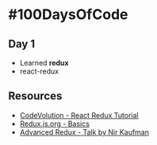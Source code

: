 # #100DaysOfCode
## Day 1
* Learned **redux**
* react-redux

## Resources
* [CodeVolution - React Redux Tutorial](https://www.youtube.com/watch?v=EKsoj96HQGY&list=PLC3y8-rFHvwheJHvseC3I0HuYI2f46oAK&index=10)
* [Redux.js.org - Basics](https://redux.js.org/basics/basic-tutorial)
* [Advanced Redux - Talk by Nir Kaufman](https://www.youtube.com/watch?v=5gl3cCB_26M)